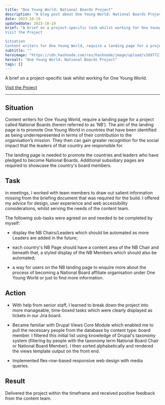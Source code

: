 ```yaml
---
title: "One Young World: National Boards Project"
description: "A blog post about One Young World: National Boards Project"
date: 2023-10-19
updateddate: 2023-10-19
brief: "A brief on a project-specific task whilst working for One Young World.
Visit the Project

Situation
Content writers for One Young World, require a landing page for a project called National Boards (herein referred to as ‘NB’). The aim of the landing ..."
subtitle: ""
heroimage: "https://cdn.hashnode.com/res/hashnode/image/upload/v1697721924537/a0f514c2-413b-4a06-a1d8-09e0e6c5de15.png"
heroalt: "One Young World: National Boards Project"
tags: []
---
```


A brief on a project-specific task whilst working for One Young World.

[Visit the Project](https://www.oneyoungworld.com/national-boards)

---

## Situation

Content writers for One Young World, require a landing page for a project called National Boards (herein referred to as ‘NB’). The aim of the landing page is to promote One Young World in countries that have been identified as being underrepresented in terms of their contribution to the organisation’s mission. They then can gain greater recognition for the social impact that the leaders of that country are responsible for. 

The landing page is needed to promote the countries and leaders who have pledged to become National Boards. Additional subsidiary pages are required to showcase the country's board members.

## Task

in meetings, I worked with team members to draw out salient information missing from the briefing document that was required for the build. I offered my advice for design, user experience and web accessibility considerations, whilst serving the needs of the content team. 

The following sub-tasks were agreed on and needed to be completed by myself:

* display the NB Chairs/Leaders which should be automated as more Leaders are added in the future;
    
* each country's NB Page should have a content area of the NB Chair and beneath that, a styled display of the NB Members which should also be automated;
    
* a way for users on the NB landing page to enquire more about the process of becoming a National Board affiliate organisation under One Young World or just to find more information.
    

## Action

* With help from senior staff, I learned to break down the project into more manageable, time-boxed tasks which were clearly displayed as tickets in our Jira board.
    
* Became familiar with Drupal Views Core Module which enabled me to pull the necessary people from the database by content type: board member. I filtered this initial list using knowledge of Drupal's taxonomy system (filtering by people with the taxonomy term National Board Chair or National Board Member). I then sorted alphabetically and rendered the views template output on the front end.
    
* Implemented flex-row-based responsive web design with media queries.
    

## Result

Delivered the project within the timeframe and received positive feedback from the content team.